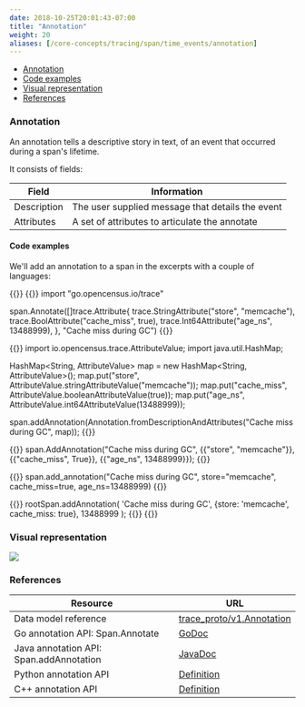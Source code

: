 ```yaml
---
date: 2018-10-25T20:01:43-07:00
title: "Annotation"
weight: 20
aliases: [/core-concepts/tracing/span/time_events/annotation]
---
```


- [Annotation](#annotation)
- [Code examples](#code-examples)
- [Visual representation](#visual-representation)
- [References](#references)

### Annotation

An annotation tells a descriptive story in text, of an event that occurred during a span's lifetime.

It consists of fields:

Field|Information
---|---
Description|The user supplied message that details the event
Attributes|A set of attributes to articulate the annotate

#### Code examples

We'll add an annotation to a span in the excerpts with a couple of languages:

{{<tabs Go Java CplusPlus Python NodeJS>}}
{{<highlight go>}}
import "go.opencensus.io/trace"

span.Annotate([]trace.Attribute{
    trace.StringAttribute("store", "memcache"),
    trace.BoolAttribute("cache_miss", true),
    trace.Int64Attribute("age_ns", 13488999),
}, "Cache miss during GC")
{{</highlight>}}

{{<highlight java>}}
import io.opencensus.trace.AttributeValue;
import java.util.HashMap;

HashMap<String, AttributeValue> map = new HashMap<String, AttributeValue>();
map.put("store", AttributeValue.stringAttributeValue("memcache"));
map.put("cache_miss", AttributeValue.booleanAttributeValue(true));
map.put("age_ns", AttributeValue.int64AttributeValue(13488999));

span.addAnnotation(Annotation.fromDescriptionAndAttributes("Cache miss during GC", map));
{{</highlight>}}

{{<highlight cpp>}}
span.AddAnnotation("Cache miss during GC",  {{"store", "memcache"}},
                                        {{"cache_miss", True}}, {{"age_ns", 13488999}});
{{</highlight>}}

{{<highlight py>}}
span.add_annotation("Cache miss during GC", store="memcache", cache_miss=true, age_ns=13488999)
{{</highlight>}}

{{<highlight js>}}
rootSpan.addAnnotation(
  'Cache miss during GC',
  {store: 'memcache', cache_miss: true},
  13488999
);
{{</highlight>}}
{{</tabs>}}

### Visual representation
![](/images/span-annotation-sample.png)

### References

Resource|URL
---|---
Data model reference|[trace_proto/v1.Annotation](https://github.com/census-instrumentation/opencensus-proto/blob/99162e4df59df7e6f54a8a33b80f0020627d8405/src/opencensus/proto/trace/v1/trace.proto#L146-L153)
Go annotation API: Span.Annotate|[GoDoc](https://godoc.org/go.opencensus.io/trace#Span.Annotate)
Java annotation API: Span.addAnnotation|[JavaDoc](https://static.javadoc.io/io.opencensus/opencensus-api/0.16.1/io/opencensus/trace/Span.html#addAnnotation-java.lang.String-java.util.Map-)
Python annotation API|[Definition](https://github.com/census-instrumentation/opencensus-python/blob/d9384fdfafebe678aef0d28a237d098f4e240ad7/opencensus/trace/span.py#L188-L200)
C++ annotation API|[Definition](https://github.com/census-instrumentation/opencensus-cpp/blob/c5e59c48a3c40a7da737391797423b88e93fd4bb/opencensus/trace/span.h#L119-L123)

